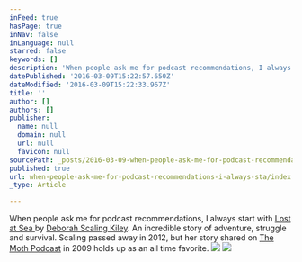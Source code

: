 ```yaml
---
inFeed: true
hasPage: true
inNav: false
inLanguage: null
starred: false
keywords: []
description: 'When people ask me for podcast recommendations, I always start with'
datePublished: '2016-03-09T15:22:57.650Z'
dateModified: '2016-03-09T15:22:33.967Z'
title: ''
author: []
authors: []
publisher:
  name: null
  domain: null
  url: null
  favicon: null
sourcePath: _posts/2016-03-09-when-people-ask-me-for-podcast-recommendations-i-always-sta.md
published: true
url: when-people-ask-me-for-podcast-recommendations-i-always-sta/index.html
_type: Article

---
```

When people ask me for podcast recommendations, I always start with
[Lost at Sea ][0]by [Deborah Scaling Kiley][1]. An incredible story of adventure, struggle and survival. Scaling passed away in 2012, but her story shared on
[The Moth Podcast][2] in 2009 holds up as an all time favorite.
![](https://the-grid-user-content.s3-us-west-2.amazonaws.com/1957f64a-c81c-4336-81d2-3d2f49f3f5a5.jpg)
![](https://the-grid-user-content.s3-us-west-2.amazonaws.com/397e5b88-ac32-4a19-ad73-8eb10b33e67c.png)

[0]: http://themoth.org/posts/stories/lost-at-sea
[1]: https://en.wikipedia.org/wiki/Deborah_Scaling_Kiley
[2]: https://itunes.apple.com/us/podcast/the-moth-podcast/id275699983?mt=2